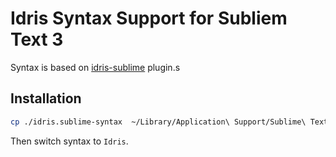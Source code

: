 # Idris Syntax Support for Subliem Text 3

Syntax is based on [idris-sublime](https://github.com/idris-hackers/idris-sublime) plugin.s

## Installation

```bash
cp ./idris.sublime-syntax  ~/Library/Application\ Support/Sublime\ Text\ 3/Packages/User/
```
Then switch syntax to `Idris`.

